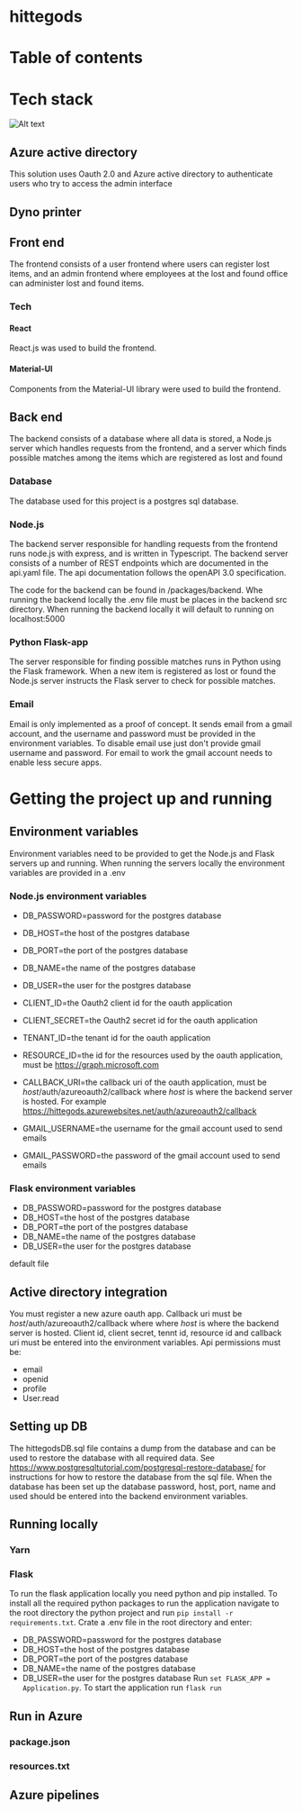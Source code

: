 # hittegods
# Table of contents
# Tech stack
![Alt text](./TechStackHittegodsATB.png?raw=true "Title")
## Azure active directory
This solution uses Oauth 2.0 and Azure active directory to authenticate users
who try to access the admin interface

## Dyno printer

## Front end
The frontend consists of a user frontend where users can register lost
items, and an admin frontend where employees at the lost and found office
can administer lost and found items.
### Tech
#### React
React.js was used to build the frontend.
#### Material-UI
Components from the Material-UI library were used to build the frontend.

## Back end
The backend consists of a database where all data is stored, a Node.js server
which handles requests from the frontend, and a server which finds possible
matches among the items which are registered as lost and found
### Database
The database used for this project is a postgres sql database.


### Node.js
The backend server responsible for handling requests from the frontend
runs node.js with express, and is written in Typescript.
The backend server consists of a number of REST endpoints which
are documented in the api.yaml file. The api documentation follows the openAPI 3.0 specification.

The code for the backend can be found in /packages/backend. Whe running
the backend locally the .env file must be places in the backend src
directory. When running the backend locally it will default to
running on localhost:5000

### Python Flask-app
The server responsible for finding possible matches runs in Python
using the Flask framework. When a new item is registered as lost or found
the Node.js server instructs the Flask server to check for possible matches.

### Email
Email is only implemented as a proof of concept. It sends email from a
gmail account, and the username and password must be provided in the
environment variables. To disable email use just don't provide gmail
username and password. For email to work the gmail account needs to
enable less secure apps.


# Getting the project up and running
## Environment variables
Environment variables need to be provided to get the Node.js and
Flask servers up and running. When running the servers locally the environment
variables are provided in a .env

### Node.js environment variables
- DB_PASSWORD=password for the postgres database
- DB_HOST=the host of the postgres database
- DB_PORT=the port of the postgres database
- DB_NAME=the name of the postgres database
- DB_USER=the user for the postgres database

- CLIENT_ID=the Oauth2 client id for the oauth application
- CLIENT_SECRET=the Oauth2 secret id for the oauth application
- TENANT_ID=the tenant id for the oauth application
- RESOURCE_ID=the id for the resources used by the oauth application, must be
https://graph.microsoft.com
- CALLBACK_URI=the callback uri of the oauth application, must be *host*/auth/azureoauth2/callback where *host* is where the backend server is hosted. For example https://hittegods.azurewebsites.net/auth/azureoauth2/callback

- GMAIL_USERNAME=the username for the gmail account used to send emails
- GMAIL_PASSWORD=the password of the gmail account used to send emails

### Flask environment variables
- DB_PASSWORD=password for the postgres database
- DB_HOST=the host of the postgres database
- DB_PORT=the port of the postgres database
- DB_NAME=the name of the postgres database
- DB_USER=the user for the postgres database

default file
## Active directory integration
You must register a new azure oauth app.
Callback uri must be *host*/auth/azureoauth2/callback where where *host* is where the backend server is hosted.
Client id, client secret, tennt id, resource id and callback uri must
be entered into the environment variables.
Api permissions must be:
- email
- openid
- profile
- User.read
## Setting up DB
The hittegodsDB.sql file contains a dump from the database and
can be used to restore the database with all required data.
See https://www.postgresqltutorial.com/postgresql-restore-database/
for instructions for how to restore the database from the sql file.
When the database has been set up the database password, host, port, name and used
should be entered into the backend environment variables.
## Running locally


### Yarn

### Flask
To run the flask application locally you need python and pip installed.
To install all the required python packages to run the application navigate to the root directory
the python project and run `pip install -r requirements.txt`.
Crate a .env file in the root directory and enter:
- DB_PASSWORD=password for the postgres database
- DB_HOST=the host of the postgres database
- DB_PORT=the port of the postgres database
- DB_NAME=the name of the postgres database
- DB_USER=the user for the postgres database
Run `set FLASK_APP = Application.py`.
To start the application run `flask run`


## Run in Azure
### package.json
### resources.txt

## Azure pipelines